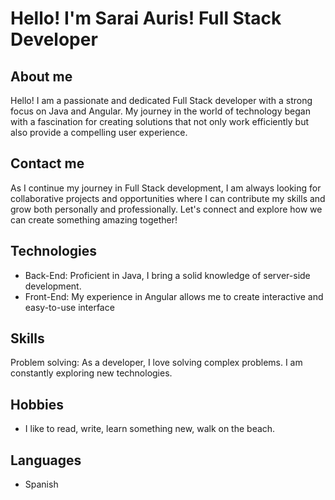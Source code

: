 # Hello! I'm Sarai Auris! Full Stack Developer

## About me
Hello! I am a passionate and dedicated Full Stack developer with a strong focus on Java and Angular. My journey in the world of technology began with a fascination for creating solutions that not only work efficiently but also provide a compelling user experience.

## Contact me
As I continue my journey in Full Stack development, I am always looking for collaborative projects and opportunities where I can contribute my skills and grow both personally and professionally. Let's connect and explore how we can create something amazing together!

## Technologies
- Back-End: Proficient in Java, I bring a solid knowledge of server-side development.
- Front-End: My experience in Angular allows me to create interactive and easy-to-use interface

## Skills
Problem solving: As a developer, I love solving complex problems. I am constantly exploring new technologies.

## Hobbies
- I like to read, write, learn something new, walk on the beach.

## Languages
- Spanish